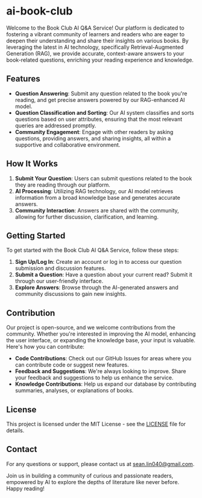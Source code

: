 # ai-book-club

Welcome to the Book Club AI Q&A Service! Our platform is dedicated to fostering a vibrant community of learners and readers who are eager to deepen their understanding and share their insights on various books. By leveraging the latest in AI technology, specifically Retrieval-Augmented Generation (RAG), we provide accurate, context-aware answers to your book-related questions, enriching your reading experience and knowledge.

## Features

- **Question Answering**: Submit any question related to the book you're reading, and get precise answers powered by our RAG-enhanced AI model.
- **Question Classification and Sorting**: Our AI system classifies and sorts questions based on user attributes, ensuring that the most relevant queries are addressed promptly.
- **Community Engagement**: Engage with other readers by asking questions, providing answers, and sharing insights, all within a supportive and collaborative environment.

## How It Works

1. **Submit Your Question**: Users can submit questions related to the book they are reading through our platform. 
2. **AI Processing**: Utilizing RAG technology, our AI model retrieves information from a broad knowledge base and generates accurate answers.
3. **Community Interaction**: Answers are shared with the community, allowing for further discussion, clarification, and learning.

## Getting Started

To get started with the Book Club AI Q&A Service, follow these steps:

1. **Sign Up/Log In**: Create an account or log in to access our question submission and discussion features.
2. **Submit a Question**: Have a question about your current read? Submit it through our user-friendly interface.
3. **Explore Answers**: Browse through the AI-generated answers and community discussions to gain new insights.

## Contribution

Our project is open-source, and we welcome contributions from the community. Whether you're interested in improving the AI model, enhancing the user interface, or expanding the knowledge base, your input is valuable. Here's how you can contribute:

- **Code Contributions**: Check out our GitHub Issues for areas where you can contribute code or suggest new features.
- **Feedback and Suggestions**: We're always looking to improve. Share your feedback and suggestions to help us enhance the service.
- **Knowledge Contributions**: Help us expand our database by contributing summaries, analyses, or explanations of books.

## License

This project is licensed under the MIT License - see the [LICENSE](LICENSE) file for details.

## Contact

For any questions or support, please contact us at [sean.lin040@gmail.com](mailto:sean.lin040@google.com).

Join us in building a community of curious and passionate readers, empowered by AI to explore the depths of literature like never before. Happy reading!

